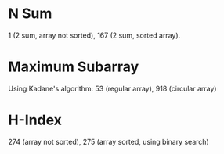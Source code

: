 # N Sum
1 (2 sum, array not sorted), 167 (2 sum, sorted array).

# Maximum Subarray 
Using Kadane's algorithm: 53 (regular array), 918 (circular array)

# H-Index
274 (array not sorted), 275 (array sorted, using binary search)